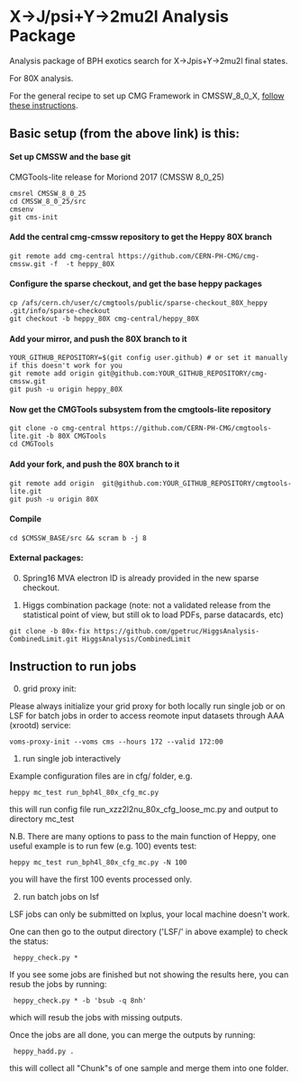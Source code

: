 
# X->J/psi+Y->2mu2l Analysis Package

Analysis package of BPH exotics search for X->Jpis+Y->2mu2l final states.
 
For 80X analysis.

For the general recipe to set up CMG Framework in CMSSW_8_0_X, [follow these instructions](https://twiki.cern.ch/twiki/bin/view/CMS/CMGToolsReleasesExperimental#CMGTools_lite_release_for_Morion).

## Basic setup (from the above link) is this:

#### Set up CMSSW and the base git

 CMGTools-lite release for Moriond 2017 (CMSSW 8_0_25) 

```
cmsrel CMSSW_8_0_25
cd CMSSW_8_0_25/src
cmsenv
git cms-init
```

#### Add the central cmg-cmssw repository to get the Heppy 80X branch

```
git remote add cmg-central https://github.com/CERN-PH-CMG/cmg-cmssw.git -f  -t heppy_80X
```

#### Configure the sparse checkout, and get the base heppy packages

```
cp /afs/cern.ch/user/c/cmgtools/public/sparse-checkout_80X_heppy .git/info/sparse-checkout
git checkout -b heppy_80X cmg-central/heppy_80X
```

#### Add your mirror, and push the 80X branch to it

```
YOUR_GITHUB_REPOSITORY=$(git config user.github) # or set it manually if this doesn't work for you
git remote add origin git@github.com:YOUR_GITHUB_REPOSITORY/cmg-cmssw.git
git push -u origin heppy_80X
```

#### Now get the CMGTools subsystem from the cmgtools-lite repository

```
git clone -o cmg-central https://github.com/CERN-PH-CMG/cmgtools-lite.git -b 80X CMGTools
cd CMGTools
```

#### Add your fork, and push the 80X branch to it

```
git remote add origin  git@github.com:YOUR_GITHUB_REPOSITORY/cmgtools-lite.git
git push -u origin 80X
```

#### Compile

```
cd $CMSSW_BASE/src && scram b -j 8
```

#### External packages:

0. Spring16 MVA electron ID is already provided in the new sparse checkout. 

1. Higgs combination package (note: not a validated release from the statistical point of view, but still ok to load PDFs, parse datacards, etc)

  ``` 
  git clone -b 80x-fix https://github.com/gpetruc/HiggsAnalysis-CombinedLimit.git HiggsAnalysis/CombinedLimit
  ```


Instruction to run jobs 
---------------------------------
0. grid proxy init:
   
  Please always initialize your grid proxy for both locally run single job or on LSF for batch jobs in order to access reomote input datasets through AAA (xrootd) service:

  ```
  voms-proxy-init --voms cms --hours 172 --valid 172:00
  ```

1. run single job interactively

 Example configuration files are in cfg/ folder, e.g.
  
  ```
  heppy mc_test run_bph4l_80x_cfg_mc.py
  ```
 this will run config file run_xzz2l2nu_80x_cfg_loose_mc.py and output to directory mc_test

 N.B. 
  There are many options to pass to the main function of Heppy,
  one useful example is to run few (e.g. 100) events test:
  ```
  heppy mc_test run_bph4l_80x_cfg_mc.py -N 100
  ```
  you will have the first 100 events processed only.

2. run batch jobs on lsf

  LSF jobs can only be submitted on lxplus, your local machine doesn't work. 

  One can then go to the output directory ('LSF/' in above example) to check the status:
  ```
   heppy_check.py *
  ```

  If you see some jobs are finished but not showing the results here, you can resub the jobs by running:
  ```
   heppy_check.py * -b 'bsub -q 8nh'
  ```
  which will resub the jobs with missing outputs.

  Once the jobs are all done, you can merge the outputs by running:
  ```
   heppy_hadd.py .
  ```
  this will collect all "Chunk"s of one sample and merge them into one folder.


